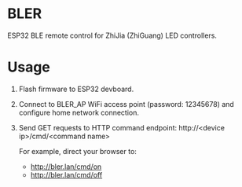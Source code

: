# BLER
ESP32 BLE remote control for ZhiJia (ZhiGuang) LED controllers.
# Usage
1. Flash firmware  to ESP32 devboard.
3. Connect to BLER_AP WiFi access point (password: 12345678) and configure home network connection.
4. Send GET requests to HTTP command endpoint: http://\<device ip\>/cmd/\<command name\>
    
    For example, direct your browser to:
    - http://bler.lan/cmd/on
    - http://bler.lan/cmd/off
       
